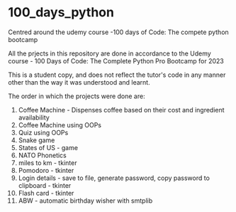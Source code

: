 # 100_days_python
Centred around the udemy course  -100 days of Code: The compete python bootcamp


All the prjects in this repository are done in accordance to the Udemy course - 100 Days of Code: The Complete Python Pro Bootcamp for 2023

This is a student copy, and does not reflect the tutor's code in any manner other than the way it was understood and learnt. 

The order in which the projects were done are:

1. Coffee Machine - Dispenses coffee based on their cost and ingredient availability
2. Coffee Machine using OOPs
3. Quiz using OOPs
4. Snake game
5. States of US - game
6. NATO Phonetics 
7. miles to km - tkinter
8. Pomodoro - tkinter
9. Login details - save to file, generate password, copy password to clipboard - tkinter 
10. Flash card - tkinter
11. ABW - automatic birthday wisher with smtplib
